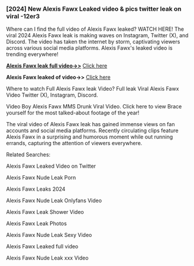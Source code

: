 ### [2024] New Alexis Fawx Leaked video & pics twitter leak on viral -12er3

Where can I find the full video of Alexis Fawx leaked? WATCH HERE! The viral 2024 Alexis Fawx leak is making waves on Instagram, Twitter (X), and Discord. The video has taken the internet by storm, captivating viewers across various social media platforms. Alexis Fawx's leaked video is trending everywhere!


**[Alexis Fawx leak full video->>](http://wildbook.top/wildbook8git)** [Click here](http://wildbook.top/wildbook8git)

**Alexis Fawx leaked of video->>** [Click here](http://wildbook.top/wildbook8git)


Where to watch Full Alexis Fawx leak Video? Full leak Viral Alexis Fawx Video Twitter (X), Instagram, Discord.

Video Boy Alexis Fawx MMS Drunk Viral Video. Click here to view Brace yourself for the most talked-about footage of the year!

The viral video of Alexis Fawx leak has gained immense views on fan accounts and social media platforms. Recently circulating clips feature Alexis Fawx in a surprising and humorous moment while out running errands, capturing the attention of viewers everywhere.


Related Searches:

Alexis Fawx Leaked Video on Twitter

Alexis Fawx Nude Leak Porn

Alexis Fawx Leaks 2024

Alexis Fawx Nude Leak Onlyfans Video

Alexis Fawx Leak Shower Video

Alexis Fawx Leak Photos

Alexis Fawx Nude Leak Sexy Video

Alexis Fawx Leaked full video

Alexis Fawx Nude Leak xxx Video

